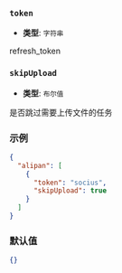 ### `token`

- **类型**: `字符串`

refresh_token

### `skipUpload`

- **类型**: `布尔值`

是否跳过需要上传文件的任务

### 示例

```json
{
  "alipan": [
    {
      "token": "socius",
      "skipUpload": true
    }
  ]
}
```

### 默认值

```json
{}
```
